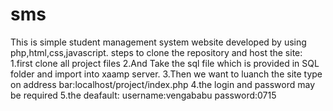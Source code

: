 # sms
This is simple student management system website developed by using php,html,css,javascript.
steps to clone the repository and host the site:
1.first clone all project files
2.And Take the sql file which is provided in SQL folder and import into xaamp server.
3.Then we want to luanch the site type on address bar:localhost/project/index.php
4.the login and password may be required
5.the deafault:
username:vengababu
password:0715
